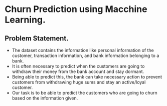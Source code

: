 # Churn Prediction using Macchine Learning.

## Problem Statement.
* The dataset contains the information like personal information of the customer, transaction information, and bank information belonging to a bank.
* It is often necessary to predict when the customers are going to withdraw their money from the bank account and stay dormant.
* Being able to predict this, the bank can take necessary action to prevent customers from withdrawing huge sums and stay an active/loyal customer.
* Our task is to be able to predict the customers who are going to churn based on the information given.
